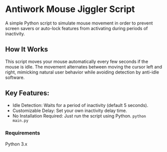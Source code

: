 # Antiwork Mouse Jiggler Script
A simple Python script to simulate mouse movement in order to prevent screen savers or auto-lock features from activating during periods of inactivity.


## How It Works
This script moves your mouse automatically every few seconds if the mouse is idle. The movement alternates between moving the cursor left and right, mimicking natural user behavior while avoiding detection by anti-idle software.


## Key Features:
- Idle Detection: Waits for a period of inactivity (default 5 seconds).
- Customizable Delay: Set your own inactivity delay time.
- No Installation Required: Just run the script using Python. `python main.py`


### Requirements
Python 3.x
